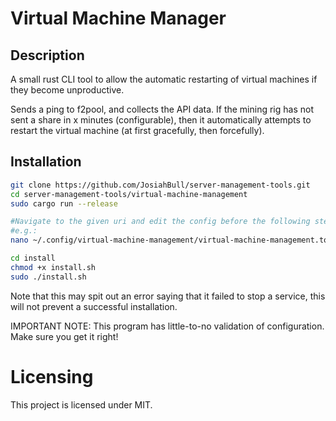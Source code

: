 # Virtual Machine Manager
## Description
A small rust CLI tool to allow the automatic restarting of virtual machines if they become unproductive.

Sends a ping to f2pool, and collects the API data. If the mining rig has not sent a share in x minutes (configurable), then it automatically attempts to restart the virtual machine (at first gracefully, then forcefully).

## Installation
```bash
git clone https://github.com/JosiahBull/server-management-tools.git
cd server-management-tools/virtual-machine-management
sudo cargo run --release

#Navigate to the given uri and edit the config before the following step!
#e.g.:
nano ~/.config/virtual-machine-management/virtual-machine-management.toml

cd install
chmod +x install.sh
sudo ./install.sh
```

Note that this may spit out an error saying that it failed to stop a service, this will not prevent a successful installation.

IMPORTANT NOTE: This program has little-to-no validation of configuration. Make sure you get it right!



# Licensing
This project is licensed under MIT.
